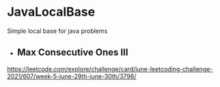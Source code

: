 # JavaLocalBase
 Simple local base for java problems

- Max Consecutive Ones III
    -

https://leetcode.com/explore/challenge/card/june-leetcoding-challenge-2021/607/week-5-june-29th-june-30th/3796/